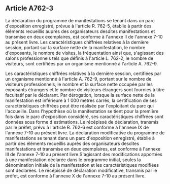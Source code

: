 Article A762-3
----
La déclaration du programme de manifestations se tenant dans un parc
d'exposition enregistré, prévue à l'article R. 762-5, établie à partir des
éléments recueillis auprès des organisateurs desdites manifestations et
transmise en deux exemplaires, est conforme à l'annexe II de l'annexe 7-10 au
présent livre. Les caractéristiques chiffrées relatives à la dernière session,
portant sur la surface nette de la manifestation, le nombre d'exposants, le
nombre de visites, la fréquentation ainsi que, s'agissant des salons
professionnels tels que définis à l'article L. 762-2, le nombre de visiteurs,
sont certifiées par un organisme mentionné à l'article A. 762-9.

Les caractéristiques chiffrées relatives à la dernière session, certifiées par
un organisme mentionné à l'article A. 762-9, portant sur le nombre de visiteurs
professionnels, le nombre et la surface nette occupée par les exposants
étrangers et le nombre de visiteurs étrangers sont fournies à titre facultatif
par le déclarant. Par dérogation, lorsque la surface nette de la manifestation
est inférieure à 1 000 mètres carrés, la certification de ses caractéristiques
chiffrées peut être réalisée par l'exploitant du parc qui l'accueille. Dans
l'hypothèse où la manifestation se tient pour la première fois dans le parc
d'exposition considéré, ses caractéristiques chiffrées sont données sous forme
d'estimations. Le récépissé de déclaration, transmis par le préfet, prévu à
l'article R. 762-6 est conforme à l'annexe IX de l'annexe 7-10 au présent livre.
La déclaration modificative du programme de manifestations se tenant dans un
parc d'exposition enregistré, établie à partir des éléments recueillis auprès
des organisateurs desdites manifestations et transmise en deux exemplaires, est
conforme à l'annexe III de l'annexe 7-10 au présent livre.S'agissant des
modifications apportées à une manifestation déclarée dans le programme initial,
seules la dénomination initiale de la manifestation et les caractéristiques
modifiées sont déclarées. Le récépissé de déclaration modificative, transmis par
le préfet, est conforme à l'annexe X de l'annexe 7-10 au présent livre.
